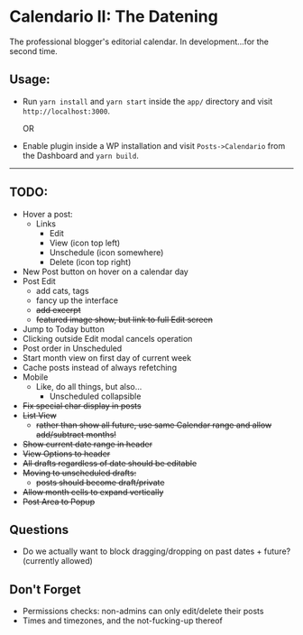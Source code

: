 # Calendario II: The Datening

The professional blogger's editorial calendar. In development...for the second time.

## Usage:

-   Run `yarn install` and `yarn start` inside the `app/` directory and visit `http://localhost:3000`.

    OR

-   Enable plugin inside a WP installation and visit `Posts->Calendario` from the Dashboard and `yarn build`.

---

## TODO:

-   Hover a post:
    -   Links
        -   Edit
        -   View (icon top left)
        -   Unschedule (icon somewhere)
        -   Delete (icon top right)
-   New Post button on hover on a calendar day
-   Post Edit
    -   add cats, tags
    -   fancy up the interface
    -   ~~add excerpt~~
    -   ~~featured image show, but link to full Edit screen~~
-   Jump to Today button
-   Clicking outside Edit modal cancels operation
-   Post order in Unscheduled
-   Start month view on first day of current week
-   Cache posts instead of always refetching
-   Mobile
    -   Like, do all things, but also...
        -   Unscheduled collapsible
-   ~~Fix special char display in posts~~
-   ~~List View~~
    -   ~~rather than show all future, use same Calendar range and allow add/subtract months!~~
-   ~~Show current date range in header~~
-   ~~View Options to header~~
-   ~~All drafts regardless of date should be editable~~
-   ~~Moving to unscheduled drafts:~~
    -   ~~posts should become draft/private~~
-   ~~Allow month cells to expand vertically~~
-   ~~Post Area to Popup~~

## Questions

-   Do we actually want to block dragging/dropping on past dates + future? (currently allowed)

## Don't Forget

-   Permissions checks: non-admins can only edit/delete their posts
-   Times and timezones, and the not-fucking-up thereof
